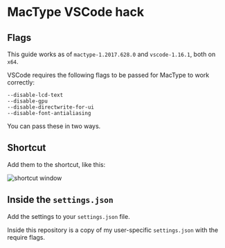 # MacType VSCode hack
## Flags
This guide works as of `mactype-1.2017.628.0` and `vscode-1.16.1`, both on `x64`.

VSCode requires the following flags to be passed for MacType to work correctly:

```
--disable-lcd-text
--disable-gpu
--disable-directwrite-for-ui
--disable-font-antialiasing
```
You can pass these in two ways.
## Shortcut
Add them to the shortcut, like this:

![shortcut window](https://vgy.me/M2mRG7.png)
## Inside the `settings.json`
Add the settings to your `settings.json` file. 

Inside this repository is a copy of my user-specific `settings.json` with the require flags.
        